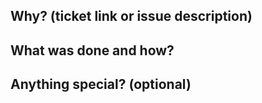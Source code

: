 ## Why? (ticket link or issue description)


## What was done and how?


## Anything special? (optional)